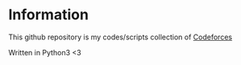 # Information
This github repository is my codes/scripts collection of [Codeforces](https://codeforces.com/)

Written in Python3 <3
